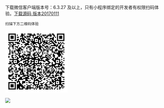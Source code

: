 下载微信客户端版本号：6.3.27 及以上，只有小程序绑定的开发者有权限扫码体验。[下载源码 版本20170111](https://mp.weixin.qq.com/debug/wxadoc/dev/demo/demo.zip)  
```
扫描下方二维码体验  
```
<img src="../images/demo-qrcode.jpg" width="200" height="200" />  

![](https://mp.weixin.qq.com/debug/wxadoc/dev/image/demo.png?t=2017621)


